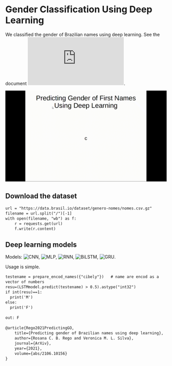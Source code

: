 # Gender Classification Using Deep Learning

We classified the gender of Brazilian names using deep learning. See the document ![here](https://github.com/roscibely/Gender-Classification/blob/main/PREDICTING%20GENDER%20OF%20BRAZILIAN%20NAMES%20USING%20DEEPLEARNING.pdf).

![Animation](https://github.com/roscibely/Gender-Classification/blob/main/animation.gif)

## Download the dataset

    url = "https://data.brasil.io/dataset/genero-nomes/nomes.csv.gz"
    filename = url.split("/")[-1]
    with open(filename, "wb") as f:
        r = requests.get(url)
        f.write(r.content)

## Deep learning models 

Models: ![CNN](https://github.com/roscibely/Gender-Classification/blob/main/models/CNN.h5), ![MLP](https://github.com/roscibely/Gender-Classification/blob/main/models/DNN.h5), ![RNN](https://github.com/roscibely/Gender-Classification/blob/main/models/RNN.h5), ![BiLSTM](https://github.com/roscibely/Gender-Classification/blob/main/models/LSTM.h5), ![GRU](https://github.com/roscibely/Gender-Classification/blob/main/models/GRU.h5). 

Usage is simple. 

    testename = prepare_encod_names({"cibely"})   # name are encod as a vector of numbers
    resu=(LSTMmodel.predict(testename) > 0.5).astype("int32")
    if int(resu)==1:
      print('M')
    else:
      print('F')
      
    out: F

    @article{Rego2021PredictingGO,
        title={Predicting gender of Brazilian names using deep learning},
        author={Rosana C. B. Rego and Veronica M. L. Silva},
        journal={ArXiv},
        year={2021},
        volume={abs/2106.10156}
    }
